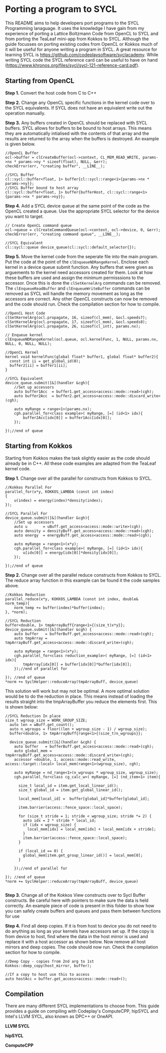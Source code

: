 # Porting a program to SYCL

This README aims to help developers port programs to the SYCL Programming lanaguage. It uses the knowledge I have gain from my experience of porting a Lattice Boltzmann Code from OpenCL to SYCL and from porting the TeaLeaf mini-app from Kokkos to SYCL. Although the guide focusses on porting existing codes from OpenCL or Kokkos much of it will be useful for anyone writing a program in SYCL. A great resource for learning SYCL is https://github.com/codeplaysoftware/syclacademy. While writing SYCL code the SYCL reference card can be useful to have on hand (https://www.khronos.org/files/sycl/sycl-121-reference-card.pdf).

## Starting from OpenCL
**Step 1.** Convert the host code from C to C++

**Step 2.** Change any OpenCL specific functions in the kernel code over to the SYCL equivalents. If SYCL does not have an equivalent write out the operation manually.

**Step 3.** Any buffers created in OpenCL should be replaced with SYCL buffers. SYCL allows for buffers to be bound to host arrays. This means they are automatically intialised with the contents of that array and the results are returned to the array when the buffers is destroyed. An example is given below.
```
//OpenCL Buffer
ocl->buffer = clCreateBuffer(ocl->context, CL_MEM_READ_WRITE, params->nx * params->ny * sizeof(float), NULL, &err);
checkError(err, "creating buffer", __LINE__);

//SYCL Buffer
cl::sycl::buffer<float, 1> buffer{cl::sycl::range<1>{params->nx * params->ny}};
//SYCL Buffer bound to host array
cl::sycl::buffer<float, 1> buffer{bufferHost, cl::sycl::range<1>{params->nx * params->ny}};
```

**Step 4.** Add a SYCL device queue at the same point of the code as the OpenCL created a queue. Use the appropriate SYCL selector for the device you want to target.
```
// Create OpenCL command queue
ocl->queue = clCreateCommandQueue(ocl->context, ocl->device, 0, &err);
checkError(err, "creating command queue", __LINE__);

//SYCL Equivalent
cl::sycl::queue device_queue(cl::sycl::default_selector{});
```

**Step 5.** Move the kernel code from the seperate file into the main program. Put the code at the point of the `clEnqueueNDRangeKernel`. Enclose each kernel in a device queue submit function. Any buffers that were given as arguements to the kernel need accessors created for them. Look at how these buffers are used and assign the minimum permisssions to the accessor. Once this is done the `clSetKernelArg` commands can be removed. The `clEnqueueReadBuffer` and `clEnqueueWriteBuffer` commands can be removed as SYCL will handle the memory movement as long as the accessors are correct. Any other OpenCL constructs can now be removed and the code should run. Check the compilation section for how to compile.

```
//OpenCL Host Code
clSetKernelArg(ocl.propagate, 16, sizeof(cl_mem), &ocl.speeds7);
clSetKernelArg(ocl.propagate, 17, sizeof(cl_mem), &ocl.speeds8);
clSetKernelArg(ocl.propagate, 26, sizeof(cl_int), params.nx);

// Enqueue kernel
clEnqueueNDRangeKernel(ocl.queue, ocl.kernelFunc, 1, NULL, params.nx, NULL, 0, NULL, NULL);
                                   
//OpenCL Kernel
kernel void kernelFunc(global float* buffer1, global float* buffer2){
  const int ii = get_global_id(0);
  buffer2[ii] = buffer1[ii];
}

//SYCL Equivalent
device_queue.submit([&](handler &cgh){
    //Set up accessors
    auto buffer1Acc  = buffer1.get_access<access::mode::read>(cgh);
    auto buffer2Acc  = buffer2.get_access<access::mode::discard_write>(cgh);
    
    auto myRange = range<1>(params.nx);
    cgh.parallel_for<class example>( myRange, [=] (id<1> idx){
        buffer2Acc[idx[0]] = buffer1Acc[idx[0]];
    });
    
});//end of queue
```


## Starting from Kokkos
Starting from Kokkos makes the task slightly easier as the code should already be in C++. All these code examples are adapted from the TeaLeaf kernel code.

**Step 1.** Change over all the parallel for constructs from Kokkos to SYCL.
```
//Kokkos Parallel For
parallel_for(x*y, KOKKOS_LAMBDA (const int index)
{
    u(index) = energy(index)*density(index);
});

//SYCL Parallel For    
device_queue.submit([&](handler &cgh){
    //Set up accessors
    auto u       = uBuff.get_access<access::mode::write>(cgh);
    auto density = densityBuff.get_access<access::mode::read>(cgh);
    auto energy  = energyBuff.get_access<access::mode::read>(cgh);
    
    auto myRange = range<1>(x*y);
    cgh.parallel_for<class example>( myRange, [=] (id<1> idx){
        u[idx[0]] = energy[idx[0]]*density[idx[0]];
    });
    
});//end of queue
```

**Step 2.** Change over all the parallel reduce constructs from Kokkos to SYCL. The reduce array function in this example can be found it the code samples above. 

```
//Kokkos Reduction
parallel_reduce(x*y, KOKKOS_LAMBDA (const int index, double& norm_temp){
    norm_temp += buffer(index)*buffer(index);
}, *norm);

//SYCL Reduction
buffer<double, 1> tmpArrayBuff{range<1>{(size_t)x*y}};
device_queue.submit([&](handler &cgh) {
    auto buffer   = bufferBuff.get_access<access::mode::read>(cgh);
    auto tmpArray = tmpArrayBuff.get_access<access::mode::discard_write>(cgh);

    auto myRange = range<1>(x*y);
    cgh.parallel_for<class reduction_example>( myRange, [=] (id<1> idx){
        tmpArray[idx[0]] = buffer[idx[0]]*buffer[idx[0]];
    });//end of parallel for
    
}); //end of queue
*norm += SyclHelper::reduceArray(tmpArrayBuff, device_queue)

```
This solution will work but may not be optimal. A more optimal solution would be to do the reduction in place. This means instead of loading the results straight into the tmpArrayBuffer you reduce the elements first. This is shown below:

```
//SYCL Reduction In place
size_t wgroup_size = WORK_GROUP_SIZE;
  auto len = wBuff.get_count();
  auto n_wgroups = floor((len + wgroup_size - 1) / wgroup_size);
  buffer<double, 1> tmpArrayBuff{range<1>{(size_t)n_wgroups}};

  device_queue.submit([&](handler &cgh) {
    auto buffer   = bufferBuff.get_access<access::mode::read>(cgh);
    auto global_mem = tmpArrayBuff.get_access<access::mode::discard_write>(cgh);
    accessor <double, 1, access::mode::read_write, access::target::local> local_mem(range<1>(wgroup_size), cgh);

    auto myRange = nd_range<1>(n_wgroups * wgroup_size, wgroup_size);
    cgh.parallel_for<class cg_calc_w>( myRange, [=] (nd_item<1> item){

      size_t local_id = item.get_local_linear_id();
      size_t global_id = item.get_global_linear_id();
      
      local_mem[local_id] =  buffer[global_id]*buffer[global_id];

      item.barrier(access::fence_space::local_space);

      for (size_t stride = 1; stride < wgroup_size; stride *= 2) {
        auto idx = 2 * stride * local_id;
        if (idx < wgroup_size) {
          local_mem[idx] = local_mem[idx] + local_mem[idx + stride];
        }
        item.barrier(access::fence_space::local_space);
      }

      if (local_id == 0) {
        global_mem[item.get_group_linear_id()] = local_mem[0];
      }

    });//end of parallel for
      
}); //end of queue
*norm += SyclHelper::reduceArray(tmpArrayBuff, device_queue)
    
```

**Step 3.** Change all of the Kokkos View constructs over to Sycl Buffer constructs. Be careful here with pointers to make sure the data is held correctly. An example piece of code is present in this folder to show how you can safely create buffers and queues and pass them between functions for use

**Step 4.** Find all deep copies. If it is from host to device you do not need to do anything as long as your kernels have accessors set up. If the copy is from device to host, find where the data in the host mirror is used and replace it with a host accessor as shown below. Now remove all host mirrors and deep copies. The code should now run. Check the compilation section for how to compile.
```
//Deep Copy - copies from 2nd arg to 1st
Kokkos::deep_copy(host_mirror, buffer);

//If a copy to host use this to access
auto hostAcc = buffer.get_access<access::mode::read>();
```

## Compilation
There are many different SYCL implementations to choose from. This guide provides a guide on compiling with Codeplay's ComputeCPP, hipSYCL and Intel's LLVM SYCL, also known as DPC++ or OneAPI.

**LLVM SYCL**

**hipSYCL**

**ComputeCPP**
